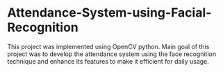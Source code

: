 # Attendance-System-using-Facial-Recognition
This project was implemented using OpenCV python. Main goal of this project was to develop the attendance system using the face recognition technique and enhance its features to make it efficient for daily usage.
